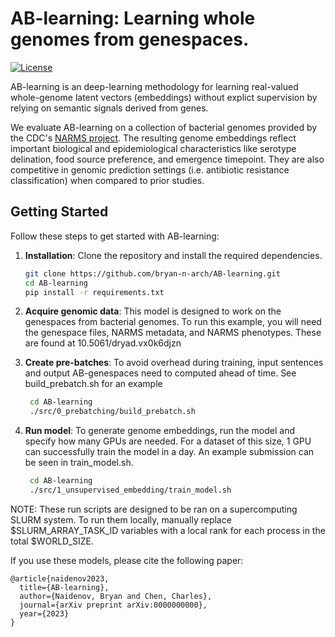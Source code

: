# AB-learning: Learning whole genomes from genespaces.

[![License](https://img.shields.io/badge/License-MIT-blue.svg)](LICENSE)

AB-learning is an deep-learning methodology for learning real-valued whole-genome latent vectors (embeddings) without explict supervision by relying on semantic signals derived from genes.

We evaluate AB-learning on a collection of bacterial genomes provided by the CDC's [NARMS project](https://www.cdc.gov/narms/index.html). The resulting genome embeddings reflect important biological and epidemiological characteristics like serotype delination, food source preference, and emergence timepoint. They are also competitive in genomic prediction settings (i.e. antibiotic resistance classification) when compared to prior studies.

## Getting Started

Follow these steps to get started with AB-learning:

1. **Installation**: Clone the repository and install the required dependencies.
   ```bash
   git clone https://github.com/bryan-n-arch/AB-learning.git
   cd AB-learning
   pip install -r requirements.txt
	```

2. **Acquire genomic data**: This model is designed to work on the genespaces from bacterial genomes. To run this example, you will need the genespace files, NARMS metadata, and NARMS phenotypes. These are found at 10.5061/dryad.vx0k6djzn

3. **Create pre-batches**: To avoid overhead during training, input sentences and output AB-genespaces need to computed ahead of time. See build_prebatch.sh for an example
   ```bash
    cd AB-learning
	./src/0_prebatching/build_prebatch.sh
	```

2. **Run model**: To generate genome embeddings, run the model and specify how many GPUs are needed. For a dataset of this size, 1 GPU can successfully train the model in a day. An example submission can be seen in train_model.sh.
   ```bash
    cd AB-learning
	./src/1_unsupervised_embedding/train_model.sh
	```

NOTE: These run scripts are designed to be ran on a supercomputing SLURM system. To run them locally, manually replace $SLURM_ARRAY_TASK_ID variables with a local rank for each process in the total $WORLD_SIZE.

If you use these models, please cite the following paper:
```
@article{naidenov2023,
  title={AB-learning},
  author={Naidenov, Bryan and Chen, Charles},
  journal={arXiv preprint arXiv:0000000000},
  year={2023}
}
```
